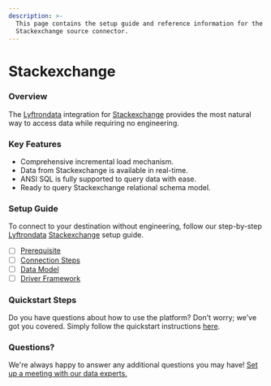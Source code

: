 ```yaml
---
description: >-
  This page contains the setup guide and reference information for the
  Stackexchange source connector.
---
```


# Stackexchange

### Overview

The [Lyftrondata](https://www.lyftrondata.com/) integration for [Stackexchange](None/) provides the most natural way to access data while requiring no engineering.

### Key Features

* Comprehensive incremental load mechanism.
* Data from Stackexchange is available in real-time.
* ANSI SQL is fully supported to query data with ease.
* Ready to query Stackexchange relational schema model.

### Setup Guide

To connect to your destination without engineering, follow our step-by-step [Lyftrondata](https://www.lyftrondata.com/) [Stackexchange](None/) setup guide.

* [ ] [Prerequisite](prerequisite.md)
* [ ] [Connection Steps](connection-steps.md)
* [ ] [Data Model](data-model/erd.md)
* [ ] [Driver Framework](driver-framework/)

### Quickstart Steps

Do you have questions about how to use the platform? Don't worry; we've got you covered. Simply follow the quickstart instructions [here](../../).

### Questions? <a href="#questions" id="questions"></a>

We're always happy to answer any additional questions you may have! [Set up a meeting with our data experts.](https://www.lyftrondata.com/book-a-meeting/)
